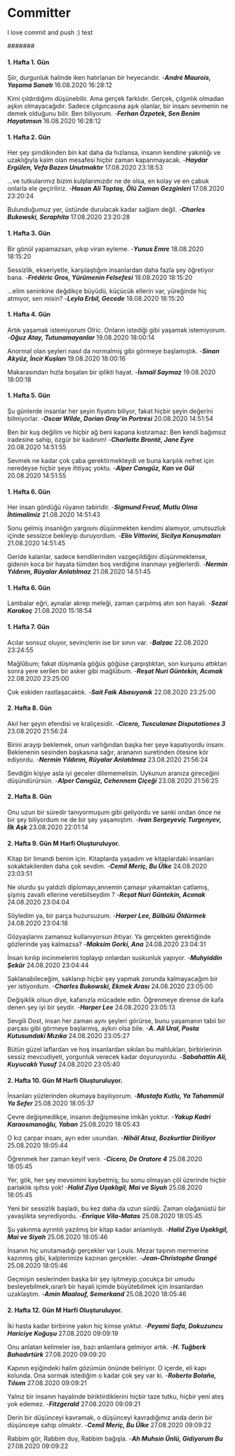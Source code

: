 # Committer
 I love commit and push :) test


#######


 #### 1. Hafta 1. Gün 
 Şiir, durgunluk halinde iken hatırlanan bir heyecandır. -__*André Maurois, Yaşama Sanatı*__ 16.08.2020 16:28:12 

 Kimi çıldırdığımı düşünebilir. Ama gerçek farklıdır. Gerçek, çılgınlık olmadan aşkın olmayacağıdır. Sadece çılgıncasına aşık olanlar, bir insanı sevmenin ne demek olduğunu bilir. Ben biliyorum. -__*Ferhan Özpetek, Sen Benim Hayatımsın*__ 16.08.2020 16:28:12 


 #### 1. Hafta 2. Gün 
 Her şey şimdikinden bin kat daha da hızlansa, insanın kendine yakınlığı ve uzaklığıyla kaim olan mesafesi hiçbir zaman kapanmayacak. -__*Haydar Ergülen, Vefa Bazen Unutmaktır*__ 17.08.2020 23:18:53 

 ...ve tutkularımız bizim kulplarımızdır ne de olsa, en kolay ve en çabuk onlarla ele geçiriliriz. -__*Hasan Ali Toptaş, Ölü Zaman Gezginleri*__ 17.08.2020 23:20:24 

 Bulunduğumuz yer, üstünde durulacak kadar sağlam değil. -__*Charles Bukowski, Seraphita*__ 17.08.2020 23:20:28 


 #### 1. Hafta 3. Gün 
 Bir gönül yapamazsan, yıkıp viran eyleme. -__*Yunus Emre*__ 18.08.2020 18:15:20 

 Sessizlik, ekseriyetle, karşılaştığım insanlardan daha fazla şey öğretiyor bana. -__*Frédéric Gros, Yürümenin Felsefesi*__ 18.08.2020 18:15:20 

 ...elim seninkine değdikçe büyüdü, küçücük ellerin var, yüreğinde hiç atmıyor, sen misin? -__*Leyla Erbil, Gecede*__ 18.08.2020 18:15:20 


 #### 1. Hafta 4. Gün 
 Artık yaşamak istemiyorum Olric. Onların istediği gibi yaşamak istemiyorum. -__*Oğuz Atay, Tutunamayanlar*__ 19.08.2020 18:00:14 

 Anormal olan şeyleri nasıl da normalmiş gibi görmeye başlamıştık. -__*Sinan Akyüz, İncir Kuşları*__ 19.08.2020 18:00:16 

 Makarasından hızla boşalan bir iplikti hayat. -__*İsmail Saymaz*__ 19.08.2020 18:00:18 


 #### 1. Hafta 5. Gün 
 Şu günlerde insanlar her şeyin fiyatını biliyor, fakat hiçbir şeyin değerini bilmiyorlar. -__*Oscar Wilde, Dorian Gray'in Portresi*__ 20.08.2020 14:51:54 

 Ben bir kuş değilim ve hiçbir ağ beni kapana kıstıramaz: Ben kendi bağımsız iradesine sahip, özgür bir kadınım! -__*Charlotte Brontë, Jane Eyre*__ 20.08.2020 14:51:55 

 Sevmek ne kadar çok çaba gerektirmekteydi ve buna karşılık nefret için neredeyse hiçbir şeye ihtiyaç yoktu. -__*Alper Canıgüz, Kan ve Gül*__ 20.08.2020 14:51:55 


 #### 1. Hafta 6. Gün 
 Her insan gördüğü rüyanın tabiridir. -__*Sigmund Freud, Mutlu Olma İhtimalimiz*__ 21.08.2020 14:51:43 

 Sonu gelmiş insanlığın yargısını düşünmekten kendimi alamıyor, umutsuzluk içinde sessizce bekleyip duruyordum. -__*Elio Vittorini, Sicilya Konuşmaları*__ 21.08.2020 14:51:45 

 Geride kalanlar, sadece kendilerinden vazgeçildiğini düşünmektense, gidenin koca bir hayata tümden boş verdiğine inanmayı yeğlerlerdi. -__*Nermin Yıldırım, Rüyalar Anlatılmaz*__ 21.08.2020 14:51:45 


 #### 1. Hafta 6. Gün 
 Lambalar eğri, aynalar akrep meleği, zaman çarpılmış atın son hayali. -__*Sezai Karakoç*__ 21.08.2020 15:18:54 


 #### 1. Hafta 7. Gün 
 Acılar sonsuz oluyor, sevinçlerin ise bir sınırı var. -__*Balzac*__ 22.08.2020 23:24:55 

 Mağlûbum; fakat düşmanla göğüs göğüse çarpıştıktan, son kurşunu attıktan sonra yere serilen bir asker gibi mağlûbum. -__*Reşat Nuri Güntekin, Acımak*__ 22.08.2020 23:25:00 

 Çok eskiden rastlaşacaktık. -__*Sait Faik Abasıyanık*__ 22.08.2020 23:25:00 


 #### 2. Hafta 8. Gün 
 Akıl her şeyin efendisi ve kraliçesidir. -__*Cicero, Tusculanae Disputationes 3*__ 23.08.2020 21:56:24 

 Birini arayıp beklemek, onun varlığından başka her şeye kapatıyordu insanı. Beklenenin sesinden başkasına sağır, arananın suretinden ötesine kör ediyordu. -__*Nermin Yıldırım, Rüyalar Anlatılmaz*__ 23.08.2020 21:56:24 

 Sevdiğin kişiye asla iyi geceler dilememelisin. Uykunun aranıza gireceğini düşündürürsün. -__*Alper Canıgüz, Cehennem Çiçeği*__ 23.08.2020 21:56:25 


 #### 2. Hafta 8. Gün 
 Onu uzun bir süredir tanıyormuşum gibi geliyordu ve sanki ondan önce ne bir şey biliyordum ne de bir şey yaşamıştım. -__*Ivan Sergeyeviç Turgenyev, İlk Aşk*__ 23.08.2020 22:01:14 


 #### 2. Hafta 9. Gün M Harfi Oluşturuluyor.
 Kitap bir limandı benim için. Kitaplarda yaşadım ve kitaplardaki insanları sokaktakilerden daha çok sevdim. -__*Cemil Meriç, Bu Ülke*__ 24.08.2020 23:03:51 

 Ne olurdu şu yaldızlı diplomayı,annemin çamaşır yıkamaktan çatlamış, şişmiş zavallı ellerine verebilseydim ? -__*Reşat Nuri Güntekin, Acımak*__ 24.08.2020 23:04:04 

 Söyledim ya, bir parça huzursuzum. -__*Harper Lee, Bülbülü Öldürmek*__ 24.08.2020 23:04:18 

 Gözyaşlarını zamansız kullanıyorsun ihtiyar. Ya gerçekten gerektiğinde gözlerinde yaş kalmazsa? -__*Maksim Gorki, Ana*__ 24.08.2020 23:04:31 

 İnsan kırılıp incinmelerini toplayıp onlardan suskunluk yapıyor. -__*Muhyiddin Şekûr*__ 24.08.2020 23:04:44 

 Saklanabileceğim, saklanıp hiçbir şey yapmak zorunda kalmayacağım bir yer istiyordum. -__*Charles Bukowski, Ekmek Arası*__ 24.08.2020 23:05:00 

 Değişiklik olsun diye, kafanızla mücadele edin. Öğrenmeye dirense de kafa denen şey iyi bir şeydir. -__*Harper Lee*__ 24.08.2020 23:05:13 

 Sevgili Dost, insan her zaman aynı şeyleri görürse, bunu yaşamanın tabii bir parçası gibi görmeye başlarmış, aykırı olsa bile. -__*A. Ali Ural, Posta Kutusundaki Mızıka*__ 24.08.2020 23:05:27 

 Bütün güzel laflardan ve hoş insanlardan sıkılan bu mahlukları, birbirlerinin sessiz mevcudiyeti, yorgunluk verecek kadar doyuruyordu. -__*Sabahattin Ali, Kuyucaklı Yusuf*__ 24.08.2020 23:05:40 




 #### 2. Hafta 10. Gün M Harfi Oluşturuluyor.
 İnsanları yüzlerinden okumaya bayılıyorum. -__*Mustafa Kutlu, Ya Tahammül Ya Sefer*__ 25.08.2020 18:05:37 

 Çevre değişmedikçe, insanın değişmesine imkân yoktur. -__*Yakup Kadri Karaosmanoğlu, Yaban*__ 25.08.2020 18:05:43 

 O kız çarpar insanı, ayrı eder usundan. -__*Nihâl Atsız, Bozkurtlar Diriliyor*__ 25.08.2020 18:05:44 

 Öğrenmek her zaman keyif verir. -__*Cicero, De Oratore 4*__ 25.08.2020 18:05:45 

 Yer, gök, her şey mevsimini kaybetmiş; bu sonu olmayan çöl üzerinde hiçbir parlaklık ışıltısı yok! -__*Halid Ziya Uşaklıgil, Mai ve Siyah*__ 25.08.2020 18:05:45 

 Yeni bir sessizlik başladı, bu kez daha da uzun sürdü. Zaman olağanüstü bir yavaşlıkta seyrediyordu. -__*Enrique Vila-Matas*__ 25.08.2020 18:05:45 

 Şu yakınma ayrıntılı yazılmış bir kitap kadar anlamlıydı. -__*Halid Ziya Uşaklıgil, Mai ve Siyah*__ 25.08.2020 18:05:46 

 İnsanın hiç unutamadığı gerçekler var Louis. Mezar taşının mermerine kazınmış gibi, kalplerimize kazınan gerçekler. -__*Jean-Christophe Grangé*__ 25.08.2020 18:05:46 

 Geçmişin seslerinden başka bir şey işitmeyip,çocukça bir umudu besleyebilmek,ısrarlı bir hayali içimde büyütebilmek için insanlardan uzaklaştım. -__*Amin Maalouf, Semerkand*__ 25.08.2020 18:05:46 


 #### 2. Hafta 12. Gün M Harfi Oluşturuluyor.
 İki hasta kadar birbirine yakın hiç kimse yoktur. -__*Peyami Safa, Dokuzuncu Hariciye Koğuşu*__ 27.08.2020 09:09:19 

 Onu anlatan kelimeler ise, bazı anlamlara gelmiyor artık. -__*H. Tuğberk Bahadırtürk*__ 27.08.2020 09:09:20 

 Kapının eşiğindeki halim gözümün önünde beliriyor. O içerde, eli kapı kolunda. Ona sormak istediğim o kadar çok şey var ki. -__*Roberto Bolaño, Tılsım*__ 27.08.2020 09:09:21 

 Yalnız bir insanın hayalinde biriktirdiklerini hiçbir taze tutku, hiçbir yeni ateş yok edemez. -__*Fitzgerald*__ 27.08.2020 09:09:21 

 Derin bir düşünceyi kavramak, o düşünceyi kavradığımız anda derin bir düşünceye sahip olmaktır. -__*Cemil Meriç, Bu Ülke*__ 27.08.2020 09:09:22 

 Rabbim gör, Rabbim duy,  Rabbim bağışla. -__*Ah Muhsin Ünlü, Gidiyorum Bu*__ 27.08.2020 09:09:22 
